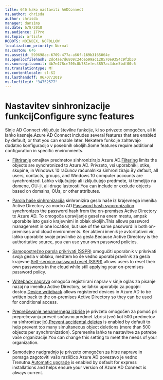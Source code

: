 ```yaml
---
title: 646 kako nastaviti AADConnect
ms.author: chrisda
author: chrisda
manager: dansimp
ms.date: 6/8/2018
ms.audience: ITPro
ms.topic: article
ROBOTS: NOINDEX, NOFOLLOW
localization_priority: Normal
ms.custom: 646
ms.assetid: 599698ac-6709-477a-a66f-169b3165064e
ms.openlocfilehash: 2dc4ae7d6809c24ce599ac128570e9354c9f2b30
ms.sourcegitcommit: 4b7e478ce700c0b781efec3857ac4dce5bdf00c6
ms.translationtype: MT
ms.contentlocale: sl-SI
ms.lasthandoff: 06/07/2019
ms.locfileid: "34752577"
---
```

# <a name="configure-sync-features"></a><span data-ttu-id="6ba1f-102">Nastavitev sinhronizacije funkcij</span><span class="sxs-lookup"><span data-stu-id="6ba1f-102">Configure sync features</span></span>

<span data-ttu-id="6ba1f-103">Sinje AD Connect vključuje številne funkcije, ki so privzeto omogočen, ali ki lahko kasneje.</span><span class="sxs-lookup"><span data-stu-id="6ba1f-103">Azure AD Connect includes several features that are enabled by default, or that you can enable later.</span></span> <span data-ttu-id="6ba1f-104">Nekatere funkcije zahtevajo dodatno konfiguracijo v posebnih okoljih.</span><span class="sxs-lookup"><span data-stu-id="6ba1f-104">Some features require additional configuration in specific environments.</span></span>

- <span data-ttu-id="6ba1f-105">[Filtriranje](https://docs.microsoft.com/azure/active-directory/connect/active-directory-aadconnectsync-configure-filtering) omejitev predmetov sinhronizirajo Azure AD.</span><span class="sxs-lookup"><span data-stu-id="6ba1f-105">[Filtering](https://docs.microsoft.com/azure/active-directory/connect/active-directory-aadconnectsync-configure-filtering) limits the objects are synchronized to Azure AD.</span></span> <span data-ttu-id="6ba1f-106">Privzeto, vsi uporabniki, stike, skupine, in Windows 10 računov računalnika sinhronizirajo.</span><span class="sxs-lookup"><span data-stu-id="6ba1f-106">By default, all users, contacts, groups, and Windows 10 computer accounts are synchronized.</span></span> <span data-ttu-id="6ba1f-107">Lahko vključujejo ali izključujejo predmete, ki temeljijo na domene, OU-ji, ali druge lastnosti.</span><span class="sxs-lookup"><span data-stu-id="6ba1f-107">You can include or exclude objects based on domains, OUs, or other attributes.</span></span>

- <span data-ttu-id="6ba1f-108">[Parola haše sinhronizacija](https://docs.microsoft.com/azure/active-directory/connect/active-directory-aadconnectsync-implement-password-hash-synchronization) sinhronizira geslo haše iz krajevnega imenika Active Directory za modro AD.</span><span class="sxs-lookup"><span data-stu-id="6ba1f-108">[Password hash syncronization](https://docs.microsoft.com/azure/active-directory/connect/active-directory-aadconnectsync-implement-password-hash-synchronization) synchronizes the password hash from the on-premises Active Directory to Azure AD.</span></span> <span data-ttu-id="6ba1f-109">To omogoča upravljanje gesel na enem mestu, ampak uporabite isto geslo krajevnimi in oblak okoljih.</span><span class="sxs-lookup"><span data-stu-id="6ba1f-109">This allows password management in one location, but use of the same password in both on-premises and cloud environments.</span></span> <span data-ttu-id="6ba1f-110">Ker aktivni imenik je avtoritativni vir, lahko uporabite svoje pravilnike za gesla.</span><span class="sxs-lookup"><span data-stu-id="6ba1f-110">Because Active Directory is the authoritative source, you can use your own password policies.</span></span>

- <span data-ttu-id="6ba1f-111">[Samopostrežno parola prikrivati (SSPR)](https://docs.microsoft.com/azure/active-directory/authentication/quickstart-sspr) omogučiti uporabnik v prikrivati svoja gesla v oblaku, medtem ko še vedno uporabi pravilnik za gesla krajevne.</span><span class="sxs-lookup"><span data-stu-id="6ba1f-111">[Self-service password reset (SSPR)](https://docs.microsoft.com/azure/active-directory/authentication/quickstart-sspr) allows users to reset their own passwords in the cloud while still applying your on-premises password policy.</span></span>

- <span data-ttu-id="6ba1f-112">[Writeback naprava](https://docs.microsoft.com/azure/active-directory/connect/active-directory-aadconnect-feature-device-writeback) omogoča registrirani naprav v sinje oglas za pisanje nazaj na imeniku Active Directory, se lahko uporabijo za pogojni dostop.</span><span class="sxs-lookup"><span data-stu-id="6ba1f-112">[Device writeback](https://docs.microsoft.com/azure/active-directory/connect/active-directory-aadconnect-feature-device-writeback) allows registered devices in Azure AD to be written back to the on-premises Active Directory so they can be used for conditional access.</span></span>

- <span data-ttu-id="6ba1f-113">[Preprečevanje nenamernega izbriše](https://docs.microsoft.com/azure/active-directory/connect/active-directory-aadconnectsync-feature-prevent-accidental-deletes) je privzeto omogočen za pomoč pri preprečevanju preveč sočasno predmet Izbrisi (več kot 500 predmetov na sinhronizacijo).</span><span class="sxs-lookup"><span data-stu-id="6ba1f-113">[Prevent accidental deletes](https://docs.microsoft.com/azure/active-directory/connect/active-directory-aadconnectsync-feature-prevent-accidental-deletes) is enabled by default to help prevent too many simultaneous object deletions (more than 500 objects per synchronization).</span></span> <span data-ttu-id="6ba1f-114">Spremenite lahko te nastavitve za potrebe vaše organizacije.</span><span class="sxs-lookup"><span data-stu-id="6ba1f-114">You can change this setting to meet the needs of your organization.</span></span>

- <span data-ttu-id="6ba1f-115">[Samodejno nadgradnjo](https://docs.microsoft.com/azure/active-directory/connect/active-directory-aadconnect-feature-automatic-upgrade) je privzeto omogočen za hitre naprave in pomaga zagotoviti vašo različico Azure AD povezavo je vedno Trenutna.</span><span class="sxs-lookup"><span data-stu-id="6ba1f-115">[Automatic upgrade](https://docs.microsoft.com/azure/active-directory/connect/active-directory-aadconnect-feature-automatic-upgrade) is enabled by default for express installations and helps ensure your version of Azure AD Connect is always current.</span></span>
